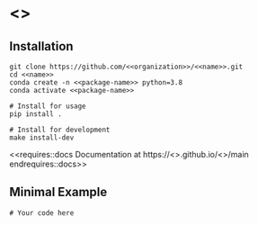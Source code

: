 # <<name>>



## Installation
```
git clone https://github.com/<<organization>>/<<name>>.git
cd <<name>>
conda create -n <<package-name>> python=3.8
conda activate <<package-name>>

# Install for usage
pip install .

# Install for development
make install-dev
```

<<requires::docs
Documentation at https://<<organization>>.github.io/<<name>>/main
endrequires::docs>>

## Minimal Example

```
# Your code here
```
